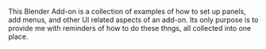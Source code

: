 This Blender Add-on is a collection of examples of how to set up panels,
add menus, and other UI related aspects of an add-on.  Its only purpose
is to provide me with reminders of how to do these thngs, all collected
into one place.